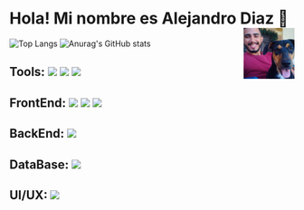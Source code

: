 # Hola! Mi nombre es Alejandro Diaz 👋 <img align="right" heigth="90" width="90" src="https://github.com/Dev-Alejo/Dev-Alejo/blob/main/mailo.jpeg" />

![Top Langs](https://github-readme-stats.vercel.app/api/top-langs/?username=Dev-Alejo&show_icons=true&theme=codeSTACKr)
![Anurag's GitHub stats](https://github-readme-stats.vercel.app/api?username=Dev-Alejo&show_icons=true&theme=codeSTACKr)

## Tools: <img heigth="20" width="30" src="https://cdn.jsdelivr.net/gh/devicons/devicon/icons/git/git-original.svg" /> <img heigth="20" width="30" src="https://cdn.jsdelivr.net/gh/devicons/devicon/icons/github/github-original.svg" /> <img heigth="20" width="30" src="https://cdn.jsdelivr.net/gh/devicons/devicon/icons/vscode/vscode-original.svg" />

## FrontEnd: <img heigth="20" width="30" src="https://cdn.jsdelivr.net/gh/devicons/devicon/icons/html5/html5-original.svg" /> <img heigth="20" width="30" src="https://cdn.jsdelivr.net/gh/devicons/devicon/icons/css3/css3-original.svg" /> <img heigth="20" width="30" src="https://cdn.jsdelivr.net/gh/devicons/devicon/icons/javascript/javascript-original.svg" />

## BackEnd: <img heigth="20" width="30" src="https://cdn.jsdelivr.net/gh/devicons/devicon/icons/php/php-original.svg" />

## DataBase: <img heigth="20" width="30" src="https://cdn.jsdelivr.net/gh/devicons/devicon/icons/mysql/mysql-original-wordmark.svg" />

## UI/UX: <img heigth="20" width="30" src="https://cdn.jsdelivr.net/gh/devicons/devicon/icons/figma/figma-original.svg" />
